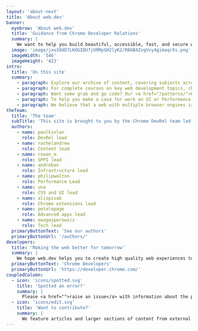 ```yaml
---
layout: 'about-next'
title: 'About web.dev'
banner:
  eyebrow: 'About web.dev'
  title: 'Guidance from Chrome Developer Relations'
  summary: |
    We want to help you build beautiful, accessible, fast, and secure websites that work cross-browser, and for all of your users. This site is our home for content to help you on that journey, written by members of the Chrome team, and external experts.
  image: 'image/jxu1OdD7LKOGIDU7jURMpSH2lyK2/R8GB4ZvgVvy4gimaqrXs.png'
  imageWidth: '546'
  imageHeight: '421'
intro:
  title: 'On this site'
  summary:
    - paragraph: Explore our archive of content, covering subjects across the web development stack. Find the latest news and content on our <a href="/blog/">blog</a>, and discover content by groups on the <a href="/explore">explore</a> page.
    - paragraph: For complete courses on key web development topics, check out <a href="/learn/">Learn</a>. Developed by industry experts, these courses take you right through a subject. They are structured to allow you to just dip into one or two modules of interest too.
    - paragraph: Want some grab and go code? Our <a href="/patterns/">Patterns</a> break down common web development requirements. Whether you want to understand how to approach a certain UI component, or need to know how to copy an image to the <a href="/patterns/clipboard/">clipboard</a>, you’ll find a solution there.
    - paragraph: To help you make a case for work on UI or Performance, we have <a href="/tags/case-study/">case studies</a>. Find out how other companies have used metrics such as Core Web Vitals to see real results. And, if that’s quite enough reading for one day we also have a great archive of <a href="/podcasts/">podcasts</a> and other <a href="/shows/">shows</a>, plus recordings of our <a href="/spaces/">Twitter Space</a> sessions with members of the Chrome team.
    - paragraph: We believe that a web with multiple browser engines is important, and that web sites and applications should work well no matter which browser your visitors use. We know that you care about that too, and so content on this site should have cross-browser status clearly explained. You’ll see that many articles have a component showing browser support—the data comes from our friends at MDN, via the Browser Compat Data project that powers the data on MDN pages.
theTeam:
  title: 'The team'
  subTitle: 'This site is brought to you by the Chrome DevRel team led by:'
  authors:
    - name: paulkinlan
      role: DevRel lead
    - name: rachelandrew
      role: Content lead
    - name: rowan_m
      role: SPPI lead
    - name: andreban
      role: Infrastructure lead
    - name: philipwalton
      role: Performance Lead
    - name: una
      role: CSS and UI lead
    - name: alispivak
      role: Chrome extensions lead
    - name: petelepage
      role: Advanced apps lead
    - name: ewagasperowicz
      role: Tech lead
  primaryButtonText: 'See our authors'
  primaryButtonUrl: '/authors/'
developers:
  title: 'Making the web better for tomorrow'
  summary: |
    We hope web.dev helps you to create high quality web experiences today. The Chrome team is also working to make the web better tomorrow. If you want to learn more about what we are doing, and offer feedback on the features we are developing and contributing to, check out <a href="https://developer.chrome.com/">Chrome Developers</a>.
  primaryButtonText: 'Chrome Developers'
  primaryButtonUrl: 'https://developer.chrome.com/'
coupledColumn:
  - icon: 'icons/spotted.svg'
    title: 'Spotted an error?' 
    summary: |
      Please <a href="">raise an issue</a> with information about the page and what’s wrong, and we’ll take a look.
  - icon: 'icons/edit.svg'
    title: 'Want to contribute?' 
    summary: |
      We feature articles and larger sections of content from external authors. If you would like to pitch an article, <a href="mailto:rachelandrew@google.com">contact Rachel Andrew</a> with an outline of your idea.
---
```

